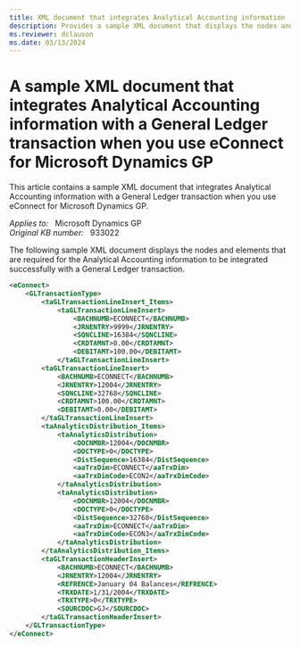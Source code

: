 ```yaml
---
title: XML document that integrates Analytical Accounting information
description: Provides a sample XML document that displays the nodes and elements that are required for the Analytical Accounting information to be integrated successfully with a General Ledger transaction in Microsoft Dynamics GP.
ms.reviewer: dclauson
ms.date: 03/13/2024
---
```

# A sample XML document that integrates Analytical Accounting information with a General Ledger transaction when you use eConnect for Microsoft Dynamics GP

This article contains a sample XML document that integrates Analytical Accounting information with a General Ledger transaction when you use eConnect for Microsoft Dynamics GP.

_Applies to:_ &nbsp; Microsoft Dynamics GP  
_Original KB number:_ &nbsp; 933022

The following sample XML document displays the nodes and elements that are required for the Analytical Accounting information to be integrated successfully with a General Ledger transaction.

```xml
<eConnect>
    <GLTransactionType>
        <taGLTransactionLineInsert_Items>
            <taGLTransactionLineInsert>
                <BACHNUMB>ECONNECT</BACHNUMB>
                <JRNENTRY>9999</JRNENTRY>
                <SQNCLINE>16384</SQNCLINE>
                <CRDTAMNT>0.00</CRDTAMNT>
                <DEBITAMT>100.00</DEBITAMT>
            </taGLTransactionLineInsert>
        <taGLTransactionLineInsert>
            <BACHNUMB>ECONNECT</BACHNUMB>
            <JRNENTRY>12004</JRNENTRY>
            <SQNCLINE>32768</SQNCLINE>
            <CRDTAMNT>100.00</CRDTAMNT>
            <DEBITAMT>0.00</DEBITAMT>
        </taGLTransactionLineInsert>
        <taAnalyticsDistribution_Items>
            <taAnalyticsDistribution>
                <DOCNMBR>12004</DOCNMBR>
                <DOCTYPE>0</DOCTYPE>
                <DistSequence>16384</DistSequence>
                <aaTrxDim>ECONNECT</aaTrxDim>
                <aaTrxDimCode>ECON2</aaTrxDimCode>
            </taAnalyticsDistribution>
            <taAnalyticsDistribution>
                <DOCNMBR>12004</DOCNMBR>
                <DOCTYPE>0</DOCTYPE>
                <DistSequence>32768</DistSequence>
                <aaTrxDim>ECONNECT</aaTrxDim>
                <aaTrxDimCode>ECON3</aaTrxDimCode>
            </taAnalyticsDistribution>
        </taAnalyticsDistribution_Items>
        <taGLTransactionHeaderInsert>
            <BACHNUMB>ECONNECT</BACHNUMB>
            <JRNENTRY>12004</JRNENTRY>
            <REFRENCE>January 04 Balances</REFRENCE>
            <TRXDATE>1/31/2004</TRXDATE>
            <TRXTYPE>0</TRXTYPE>
            <SOURCDOC>GJ</SOURCDOC>
        </taGLTransactionHeaderInsert>
    </GLTransactionType>
</eConnect>
```
